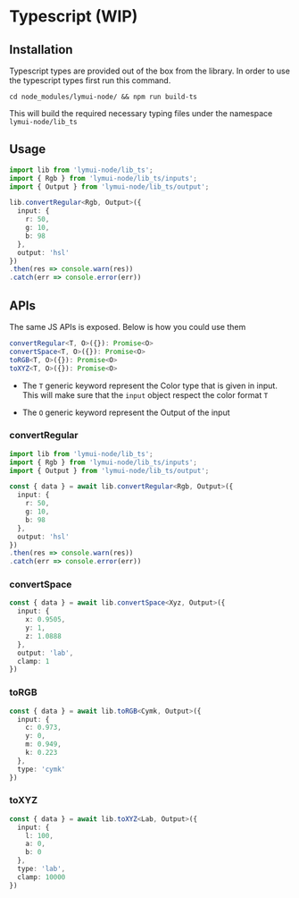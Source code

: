 # Typescript (WIP)

## Installation

Typescript types are provided out of the box from the library. In order to use the typescript types first run this command.

```shell
cd node_modules/lymui-node/ && npm run build-ts
```

This will build the required necessary typing files under the namespace ```lymui-node/lib_ts```


## Usage

```ts
import lib from 'lymui-node/lib_ts';
import { Rgb } from 'lymui-node/lib_ts/inputs';
import { Output } from 'lymui-node/lib_ts/output';

lib.convertRegular<Rgb, Output>({
  input: {
    r: 50,
    g: 10,
    b: 98
  },
  output: 'hsl'
})
.then(res => console.warn(res))
.catch(err => console.error(err))
```

## APIs

The same JS APIs is exposed. Below is how you could use them

```ts
convertRegular<T, O>({}): Promise<O>
convertSpace<T, O>({}): Promise<O>
toRGB<T, O>({}): Promise<O>
toXYZ<T, O>({}): Promise<O>
```

- The ```T``` generic keyword represent the Color type that is given in input. This will make sure that the ```input``` object respect the color format ```T```

- The ```O``` generic keyword represent the Output of the input

### convertRegular

```ts
import lib from 'lymui-node/lib_ts';
import { Rgb } from 'lymui-node/lib_ts/inputs';
import { Output } from 'lymui-node/lib_ts/output';

const { data } = await lib.convertRegular<Rgb, Output>({
  input: {
    r: 50,
    g: 10,
    b: 98
  },
  output: 'hsl'
})
.then(res => console.warn(res))
.catch(err => console.error(err))
```

### convertSpace

```ts
const { data } = await lib.convertSpace<Xyz, Output>({
  input: {
    x: 0.9505,
    y: 1,
    z: 1.0888
  },
  output: 'lab',
  clamp: 1
})
```

### toRGB

```ts
const { data } = await lib.toRGB<Cymk, Output>({
  input: {
    c: 0.973,
    y: 0,
    m: 0.949,
    k: 0.223
  },
  type: 'cymk'
})
```

### toXYZ

```ts
const { data } = await lib.toXYZ<Lab, Output>({
  input: {
    l: 100,
    a: 0,
    b: 0
  },
  type: 'lab',
  clamp: 10000
})
```
